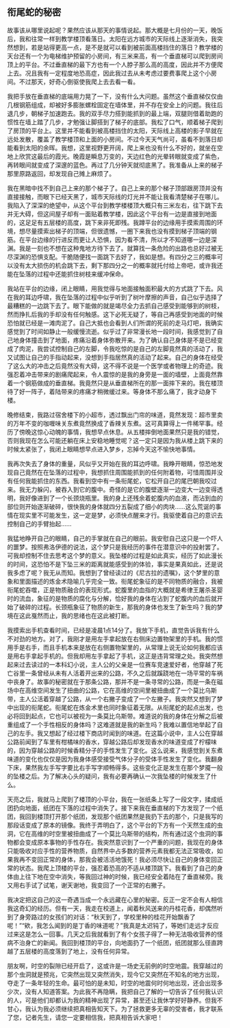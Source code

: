 ## 衔尾蛇的秘密

故事该从哪里说起呢？果然应该从那天的事情说起。那大概是七月份的一天，晚饭后，我和往常一样到教学楼顶看落日。太阳在远方城市的天际线上逐渐消失，我突然想到，若是站得更高一点，是不是就可以看到被前面高楼挡住的落日？教学楼的天台还有一个为电梯维护预留的小房间，有三米来高，有一个垂直梯可以爬到房间顶上的平台。不过垂直梯的最下方也有一个人脖子那么高的高度，因此并不方便爬上去。况且我有一定程度地恐高症，因此我过去从未考虑过要费事爬上这个小房间。不过那天，好奇心倒驱使我爬上去去看一看。
	
我把手放在垂直梯的底端用力晃了一下，没有什么大问题。虽然这个垂直梯仅仅由几根钢筋组成，却被好多膨胀螺栓固定在墙体里，并不存在安全上的问题。我往后退几步，朝梯子加速跑去。我的双手尽力搭到能抓到的最上端，双腿则借着助跑的惯性在墙上踏了几步，才勉强让脚搭到了梯子的底部。我松了口气，顺着梯子爬到了房顶的平台上。这里并不能看到被高楼挡住的太阳，天际线上高楼的影子早就在远处发散，覆盖了教学楼顶和上面的小房间。不过今天天气尚可，虽看不到落日却能看到太阳的余晖。我想，这里视野更开阔，爬上来也没有什么不好的，就坐在空地上欣赏这最后的霞光。晚霞是瞬息万变的，天边红色的光晕转眼就变成了紫色，再转眼间就变成了深邃的蓝色。再过了几分钟天就彻底黑了。我准备从上来的梯子那里原路返回，却发现自己摊上麻烦了。
	
我在黑暗中找不到自己上来的那个梯子了。自己上来的那个梯子顶部跟房顶并没有直接接触，而眼下已经天黑了，城市天际线的灯光并不能让我看清楚梯子在哪儿。我陷入了深深的绝望中，从这个平台到教学楼楼顶大概只有三米左右，往下跳下去并无大碍，但这间屋子却有一面贴着教学楼，因此这个平台有一边是直接到地面的，这足足有五层楼的高度，跳下来非死即残。我蹲平台的边缘用手摸索周围的环境，想尽量摸索出梯子的顶端，但很遗憾，一圈下来我也没有摸到梯子顶端的钢筋。在平台边缘的行进反而更让人恐惧，因为看不清，所以才不知道哪一边是深渊。我是一刻也不想在这种鬼地方待下去了。就算找一条危险的出路也总好过被无尽深渊的恐惧支配。干脆随便找一面跳下去好了，我如是想。有四分之三的概率可以没有太大损伤的机会跳下去，剩下那四分之一的概率就托付给上帝吧，或许我还能在坠落的过程中还能抓住树枝来缓冲保命。
	
我站在平台的边缘，闭上眼睛，用我觉得与地面接触面积最大的方式跳了下去。风在我的耳边呼啸，我在坠落的过程中似乎听到了树叶摩擦的声音，自己似乎选择了最糟糕的一边跳下去了。眼下能做的就是竭尽全力去抓自己感受到能够到的树枝，然而挣扎后我的手却没有任何触感。这下必死无疑了，等自己再感受到地面的时候恐怕就已经是一滩肉泥了。自己大抵也会看到人们所谓的死前的走马灯吧，我确实感觉到了时间如静止一般缓慢流逝。似乎过了非常漫长地一段时间，我感觉到了自己地身体撞击到了地面，疼痛沿着身体弥散开来。为了确认自己身体是不是已经变成了肉泥，我尝试控制自己的左脚，令我吃惊的是自己的左脚竟然真的活动了，我又试图让自己的手指动起来，没想到手指居然真的活动了起来。自己的身体在经受了这么大的冲击之后竟然没有大碍，这不得不说是一个医学或者物理上的奇迹。我强忍着冲击带来的剧痛爬起来，令人震惊的是我的身旁是一面的墙壁，上面竟然靠着一个钢筋做成的垂直梯。我竟然只是从垂直梯所在的那一面摔下来的。我在楼顶待了好一阵子，着陆带来的疼痛才稍微缓过来。等身体不那么痛了，我才动身下楼。
	
晚修结束，我路过宿舍楼下的小超市，透过飘出门帘的味道，竟然发现：超市里卖的万年不变的咖喱味关东煮竟然换成了香辣关东煮。这可真算得上一件稀罕事。经历了傍晚这惊心动魄的事情，我想早点休息。从五楼摔倒地面果然只是我的错觉，否则我现在怎么可能还躺在床上安稳地睡觉呢？这一定只是因为我从楼上跳下来的时候太紧张了，我闭上眼睛想早点进入梦乡，忘掉今天这不愉快地事情。
	
我再次失去了身体的重量，风似乎又开始在我的耳边呼啸。我睁开眼睛，惊恐地发现自己竟然在在坠落的过程中，我想抓住周围能抓到的任何附着物，可惜周围并没有任何我能抓住的东西。我看到空中有一条衔尾蛇，它松开自己的尾巴朝我咬过来。我无力躲闪，被吞入到它的腹中。奇怪的是它的腹壁逐渐一边变大一边变得透明，我好像进到了一个长颈烧瓶里。我的身上还残余着蛇腹内的血液，而沾到血的部位则开始逐渐破碎，很快我的身体就四分五裂成了细小的肉块......这么荒诞的事情在现实里不可能发生，这一定是梦，必须快点醒来才行。我驱使着自己的意识去控制自己的手臂抬起......
	
我猛地睁开自己的眼睛，自己的手掌就在自己的眼前。我安慰自己这只是一个吓人的噩梦。按照弗洛伊德的说法，这个梦只是我经历的事件在潜意识中的投射罢了。可我却控制不住去思考这个梦的意义。我坠楼的过程是如此真实，经历了如此漫长的时间，这恐怕不是下坠三米的距离就能感受到的体验，事实是果真如此，还是说我多虑了呢？我无从而知。我想到了曾经读过的《尼古拉的遗嘱》，这个梦里的意象和里面描述的炼金术隐喻几乎完全一致。衔尾蛇象征的是不同物质的融合，我被衔尾蛇吞噬，正是物质融合的表现形式。蛇腹里的血指的大概就是希律王屠杀圣婴时的流血，象征的是物质的腐化与分解，恰好我的身体在沾到了蛇腹内的血后就开始了破碎的过程。长颈瓶象征了物质的新生，那我的身体也发生了新生吗？我的梦境在这此戛然而止，我的思绪也在这此被打断。
	
我摸索出手机查看时间，已经是凌晨1点14分了。我放下手机，直觉告诉我有什么不对劲的地方。对了，我刚才是用左手拿起放在右侧床边置物架里的手机。我的惯用手是右手，而且手机本来是放在右侧置物架里的，从常理上说无论如何我都应该是用右手拿起手机的。但我却用左手拿起了手机，这正是违背常理之处。我突然想起来过去读过的一本科幻小说，主人公的父亲是一位赛车竞速爱好者，他穿越了死亡谷里一条曾经从未有人活着开出来的公路，不久之后就蹊跷地在一场平常的车祸中丧身了。故事的秘密就在于那条公路，那并不是一条寻常的公路，而是一条在磁场中在高维空间发生了扭曲的公路，它在高维的空间里被扭曲成了一个莫比乌斯带，主人公活着穿越了公路，从一个右撇子变成了一个左撇子。我突然又想到了梦中出现的衔尾蛇。衔尾蛇在炼金术里也同时象征着无限。从衔尾蛇的起点出发，也必将回到起点，它也可以被视为一条莫比乌斯带。难道说的我的身体在分解之后被重组成了一个手性相反的身体吗？这难道就是我的新生吗？我难以置信地举起了自己的左手。我又想起了经过楼下商店时闻到的味道。在这篇小说中，主人公在穿越公路前闻到了车里有柑橘味的香水，穿越公路后却发现香水的味道变成了柠檬味的，因为穿越公路的时候香精分子的手性发生了变化。这么说来，我感觉到关东煮味道的变化也仅仅是因为我身体感受接受气体分子的受体手性发生了变化。我翻身下床，果然我左手写字要比右手写字顺畅得多。这些变化正是发生在那个梦魇一般的坠楼之后。为了解决心头的疑问，我有必要再确认一次我坠楼的时候发生了什么。
	
天亮之后，我就马上爬到了楼顶的小平台，我在一张纸条上写了一段文字，揉成纸团扔向地面，纸团在下落的过程中消失了。接下来我在垂直梯的下方发现了一个纸团，我回到楼顶打开那个纸团，发现那个纸团果然是我扔下去的那个，只是我写的那段话变成了原本的镜像。我终于弄明白了，这个平台的下方有一个天然生成的虫洞，它在高维的时空里被扭曲成了一个莫比乌斯带的结构，所有通过这个虫洞的事物都会变成原本事物的手性存在。我突然意识到了一个严重的问题，我现在的身体只能吸收对应手性的营养物质，自然界中占多数的营养元素我都无法正常吸收，如果我再不变回正常的身体，那我会被活活地饿死！我必须尽快让自己的身体变回正常的状态。我爬上顶楼的平台，强忍着恐高的不适从楼顶跳下。我看到了自己的身体由上往下地在空中消失，等我回过神的时候，我已经安全着陆在了垂直梯旁。我又用右手试了试笔，谢天谢地，我变回了一个正常的右撇子。
	
我决定把这自己的这一奇遇当成一个永远藏在心里的秘密。反正一定不会有人相信我这奇幻的经历。但有一天，我走在校道上，闻着秋风送来的丹桂花香，却偶然听到了身旁路过的女孩们的对话：“秋天到了，学校里种的桂花开始飘香了呢！”“欸，我怎么闻到的是丁香的味道呢？”我真是太迟钝了，等她们走远才反应过来这是怎么一回事。几天之后我就看到了有个女孩子得了一种无法吸收营养的怪病不治身亡的新闻。我回到楼顶的平台，向地面扔了一个纸团，纸团就那么径直跨越了五层楼的高度落到了地上，没有任何异常。
	
朋友啊，时空的裂隙已经开启了，这或许是一场史无前例的时空地震。我穿越过的那个虫洞就是预兆，它突然出现又突然消失，现今它又突然在不知名的地方出现，夺走了一条年轻的生命。最可怕的是未知，时空的地震何时何地出现，还会出现多少次，没有人知道答案。为此我不再隐瞒，我把自己了解的一切告诉了任何我认识的人，可是他们却都认为我的精神出现了异常，甚至还让我休学好好静养。但我不甘心，我认为我必须继续把真相告知天下。为了拯救更多无辜的受害者，我才联系了您，记者先生，请您一定要相信我，把真相告诉大家吧！
